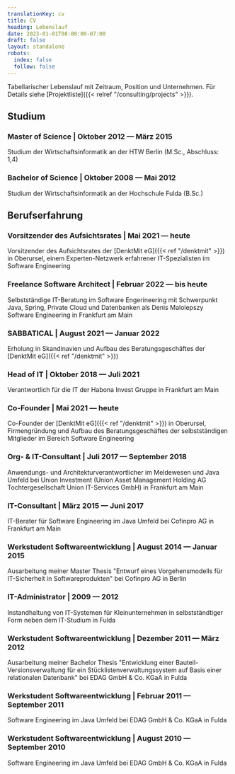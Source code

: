 ```yaml
---
translationKey: cv
title: CV
heading: Lebenslauf
date: 2023-01-01T08:00:00-07:00
draft: false
layout: standalone
robots:
  index: false
  follow: false
---
```


Tabellarischer Lebenslauf mit Zeitraum, Position und Unternehmen. Für Details siehe [Projektliste]({{< relref "/consulting/projects" >}}).

## Studium

### **Master of Science** | Oktober 2012 — März 2015
Studium der Wirtschaftsinformatik an der HTW Berlin (M.Sc., Abschluss: 1,4)

### **Bachelor of Science** | Oktober 2008 — Mai 2012
Studium der Wirtschaftsinformatik an der Hochschule Fulda (B.Sc.)

## Berufserfahrung

### **Vorsitzender des Aufsichtsrates** | Mai 2021 — heute
Vorsitzender des Aufsichtsrates der [DenktMit eG]({{< ref "/denktmit" >}}) in Oberursel, einem Experten-Netzwerk erfahrener IT-Spezialisten im Software Engineering

### **Freelance Software Architect** | Februar 2022 — bis heute
Selbstständige IT-Beratung im Software Engerineering mit Schwerpunkt Java, Spring, Private Cloud und Datenbanken als Denis Malolepszy Software Engineering in Frankfurt am Main

### **SABBATICAL** | August 2021 — Januar 2022
Erholung in Skandinavien und Aufbau des Beratungsgeschäftes der [DenktMit eG]({{< ref "/denktmit" >}})

### **Head of IT** | Oktober 2018 — Juli 2021
Verantwortlich für die IT der Habona Invest Gruppe in Frankfurt am Main

### **Co-Founder**  | Mai 2021 — heute
Co-Founder der [DenktMit eG]({{< ref "/denktmit" >}}) in Oberursel, Firmengründung und Aufbau des Beratungsgeschäftes der selbstständigen Mitglieder im Bereich Software Engineering

### **Org- & IT-Consultant** | Juli 2017 — September 2018
Anwendungs- und Architekturverantwortlicher im Meldewesen und Java Umfeld bei Union Investment (Union Asset Management Holding AG Tochtergesellschaft Union IT-Services GmbH) in Frankfurt am Main

### **IT-Consultant** | März 2015 — Juni 2017
IT-Berater für Software Engineering im Java Umfeld bei Cofinpro AG in Frankfurt am Main

### **Werkstudent Softwareentwicklung** | August 2014 — Januar 2015
Ausarbeitung meiner Master Thesis "Entwurf eines Vorgehensmodells für IT-Sicherheit in Softwareprodukten" bei Cofinpro AG in Berlin

### **IT-Administrator** | 2009 — 2012
Instandhaltung von IT-Systemen für Kleinunternehmen in selbstständtiger Form neben dem IT-Studium in Fulda

### **Werkstudent Softwareentwicklung** | Dezember 2011 — März 2012
Ausarbeitung meiner Bachelor Thesis "Entwicklung einer Bauteil-Versionsverwaltung für ein Stücklistenverwaltungssystem auf Basis einer relationalen Datenbank" bei EDAG GmbH & Co. KGaA in Fulda

### **Werkstudent Softwareentwicklung** | Februar 2011 — September 2011
Software Engineering im Java Umfeld bei EDAG GmbH & Co. KGaA in Fulda

### **Werkstudent Softwareentwicklung** | August 2010 — September 2010
Software Engineering im Java Umfeld bei EDAG GmbH & Co. KGaA in Fulda
